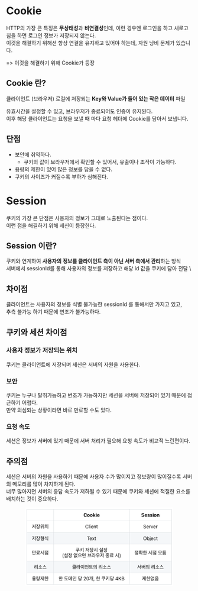 # Cookie

HTTP의 가장 큰 특징은 **무상태성**과 **비연결성**인데, 이런 경우엔 로그인을 하고 새로고침을 하면 로그인 정보가 저장되지 않는다. \
이것을 해결하기 위해선 항상 연결을 유지하고 있어야 하는데, 자원 낭비 문제가 있습니다.

=> 이것을 해결하기 위해 Cookie가 등장

## Cookie 란?
클라이언트 (브라우저) 로컬에 저장되는 **Key와 Value가 들어 있는 작은 데이터** 파일

유효시간을 설정할 수 있고, 브라우저가 종료되어도 인증이 유지된다. \
이후 해당 클라이언트는 요청을 보낼 때 마다 요청 헤더에 Cookie를 담아서 보냅니다.

## 단점
- 보안에 취약하다.
  - 쿠키의 값이 브라우저에서 확인할 수 있어서, 유출이나 조작이 가능하다.
- 용량의 제한이 있어 많은 정보를 담을 수 없다.
- 쿠키의 사이즈가 커질수록 부하가 심해진다.

# Session

쿠키의 가장 큰 단점은 사용자의 정보가 그대로 노출된다는 점이다. \
이런 점을 해결하기 위해 세션이 등장한다.

## Session 이란?
쿠키와 연계하여 **사용자의 정보를 클라이언트 측이 아닌 서버 측에서 관리**하는 방식 \
서버에서 sessionId를 통해 사용자의 정보를 저장하고 해당 id 값을 쿠키에 담아 전달 \

## 차이점
클라이언트는 사용자의 정보를 식별 불가능한 sessionId 를 통해서만 가지고 있고, \
추측 불가능 하기 때문에 변조가 불가능하다. 

## 쿠키와 세션 차이점
### 사용자 정보가 저장되는 위치
쿠키는 클라이언트에 저장되며 세션은 서버의 자원을 사용한다.
### 보안
쿠키는 누구나 탈취가능하고 변조가 가능하지만 세션을 서버에 저장되어 있기 때문에 접근하기 어렵다. \
만약 의심되는 상황이라면 바로 만료할 수도 있다.
### 요청 속도
세션은 정보가 서버에 있기 때문에 서버 처리가 필요해 요청 속도가 비교적 느린편이다.

## 주의점
세션은 서버의 자원을 사용하기 때문에 사용자 수가 많이지고 정보량이 많이질수록 서버의 메모리를 많이 차지하게 된다. \
너무 많아지면 서버의 응답 속도가 저하될 수 있기 때문에 쿠키와 세션에 적절한 요소를 배치하는 것이 중요하다.

<div align='center'>
    <img src="image/cookiesession.png" width="400px">
</div>